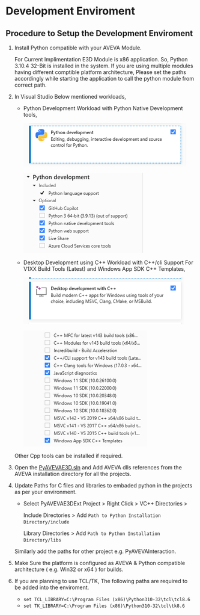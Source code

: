 # Development Enviroment

## Procedure to Setup the Development Enviroment

1. Install Python compatible with your AVEVA Module.
    
    For Current Implimentation E3D Module is x86 application. So, Python 3.10.4 32-Bit is installed in the system. If you are using multiple modules having different comptible platform architecture, Please set the paths accordingly while starting the application to call the python module from correct path.

2. In Visual Studio Below mentioned workloads,

    - Python Development Workload with Python Native Development tools, 

        ![Python Development Workload](./images/Python_Development_Workload.PNG)

        ![Python Development Workload Settings](./images/Python_Development_Workload_Settings.PNG)

    - Desktop Development using C++ Workload with C++/cli Support For V1XX Build Tools (Latest) and Windows App SDK C++ Templates,

        ![Desktop Development using C++](./images/Desktop_Development_using_Cpp.PNG)

        ![Python Development Workload Settings](./images/Desktop_Development_using_Cpp_Workload_Settings.PNG)
    
    Other Cpp tools can be installed if required.

3. Open the [PyAVEVAE3D.sln](../PyAVEVAE3D/PyAVEVAE3D.sln) and Add AVEVA dlls references from the AVEVA installation directory for all the projects.

4. Update Paths for C files and libraries to embaded python in the projects as per your environment.

    - Select PyAVEVAE3DExt Project > Right Click > VC++ Directories > 
    
        Include Directories > Add ```Path to Python Installation Directory/include ``` 

        Library Directories > Add ```Path to Python Installation Directory/libs ``` 

    Similarly add the paths for other project e.g. PyAVEVAInteraction.

5. Make Sure the platform is configured as AVEVA & Python compatible architecture ( e.g. Win32 or x64 ) for builds.

6. If you are planning to use TCL/TK, The following paths are required to be added into the enviroment.

    - ```set TCL_LIBRARY=C:\Program Files (x86)\Python310-32\tcl\tcl8.6```
    - ```set TK_LIBRARY=C:\Program Files (x86)\Python310-32\tcl\tk8.6```